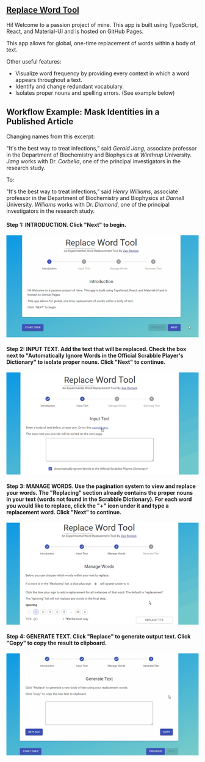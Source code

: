 ## [Replace Word Tool](https://zromick.github.io/Replace-Word-Tool/)

Hi! Welcome to a passion project of mine. This app is built using TypeScript, React, and Material-UI and is hosted on GitHub Pages.

This app allows for global, one-time replacement of words within a body of text.

Other useful features:
* Visualize word frequency by providing every context in which a word appears throughout a text.
* Identify and change redundant vocabulary.
* Isolates proper nouns and spelling errors. (See example below)

## Workflow Example: Mask Identities in a Published Article

Changing names from this excerpt:

"It's the best way to treat infections,” said *Gerald Jang*, associate professor in the Department of Biochemistry and Biophysics at *Winthrup* University. *Jang* works with Dr. *Corbella*, one of the principal investigators in the research study.

To:

"It's the best way to treat infections,” said *Henry Williams*, associate professor in the Department of Biochemistry and Biophysics at *Darnell* University. *Williams* works with Dr. *Diamond*, one of the principal investigators in the research study.

#### Step 1: INTRODUCTION. Click "Next" to begin.

![Introduction Example](public/images/intro-1.gif "Introduction")

#### Step 2: INPUT TEXT. Add the text that will be replaced. Check the box next to "Automatically Ignore Words in the Official Scrabble Player's Dictionary" to isolate proper nouns. Click "Next" to continue.

![Input Text Example](public/images/inputText-1.gif "Input Text")

#### Step 3: MANAGE WORDS. Use the pagination system to view and replace your words. The "Replacing" section already contains the proper nouns in your text (words not found in the Scrabble Dictionary). For each word you would like to replace, click the "+" icon under it and type a replacement word. Click "Next" to continue.

![Manage Words Example](public/images/manageWords-1.gif "Manage Words")

#### Step 4: GENERATE TEXT. Click "Replace" to generate output text. Click "Copy" to copy the result to clipboard.

![Generate Text Example](public/images/generateText-1.gif "Generate Text")
